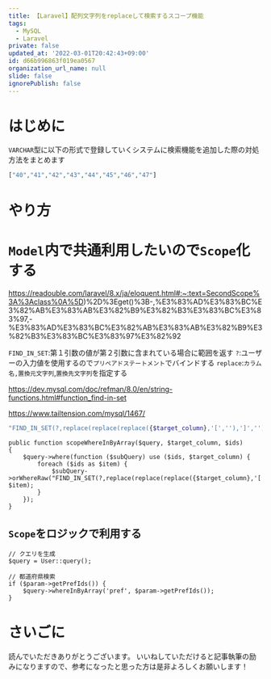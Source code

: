 ```yaml
---
title: 【Laravel】配列文字列をreplaceして検索するスコープ機能
tags:
  - MySQL
  - Laravel
private: false
updated_at: '2022-03-01T20:42:43+09:00'
id: d66b996863f019ea0567
organization_url_name: null
slide: false
ignorePublish: false
---
```

# はじめに

`VARCHAR`型に以下の形式で登録していくシステムに検索機能を追加した際の対処方法をまとめます

```php
["40","41","42","43","44","45","46","47"]
```

# やり方

# `Model`内で共通利用したいので`Scope`化する

https://readouble.com/laravel/8.x/ja/eloquent.html#:~:text=SecondScope%3A%3Aclass%0A%5D)%2D%3Eget()%3B-,%E3%83%AD%E3%83%BC%E3%82%AB%E3%83%AB%E3%82%B9%E3%82%B3%E3%83%BC%E3%83%97,-%E3%83%AD%E3%83%BC%E3%82%AB%E3%83%AB%E3%82%B9%E3%82%B3%E3%83%BC%E3%83%97%E3%82%92


`FIND_IN_SET`:第１引数の値が第２引数に含まれている場合に範囲を返す
`?`:ユーザーの入力値を使用するので`プリペアドステートメント`でバインドする
`replace`:`カラム名,置換元文字列`,`置換先文字列`を指定する

https://dev.mysql.com/doc/refman/8.0/en/string-functions.html#function_find-in-set

https://www.tailtension.com/mysql/1467/

```php
"FIND_IN_SET(?,replace(replace(replace({$target_column},'[',''),']',''),'\"',''))", $item);
```




```php:User.php
public function scopeWhereInByArray($query, $target_column, $ids)
{
    $query->where(function ($subQuery) use ($ids, $target_column) {
        foreach ($ids as $item) {
            $subQuery->orWhereRaw("FIND_IN_SET(?,replace(replace(replace({$target_column},'[',''),']',''),'\"',''))", $item);
        }
    });
}
```

## `Scope`をロジックで利用する

```php:UserController.php
// クエリを生成
$query = User::query();

// 都道府県検索
if ($param->getPrefIds()) {
    $query->whereInByArray('pref', $param->getPrefIds());
}
```

# さいごに
読んでいただきありがとうございます。
いいねしていただけると記事執筆の励みになりますので、参考になったと思った方は是非よろしくお願いします！
